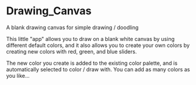 # Drawing_Canvas
A blank drawing canvas for simple drawing / doodling

This little "app" allows you to draw on a blank white canvas by using different default colors, and it also allows you to create your own colors by creating new colors with red, green, and blue sliders.

The new color you create is added to the existing color palette, and is automatically selected to color / draw with. You can add as many colors as you like...

